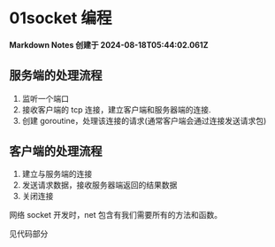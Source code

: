# 01socket 编程

#### Markdown Notes 创建于 2024-08-18T05:44:02.061Z

## 服务端的处理流程

1. 监听一个端口
2. 接收客户端的 tcp 连接，建立客户端和服务器端的连接.
3. 创建 goroutine，处理该连接的请求(通常客户端会通过连接发送请求包)

## 客户端的处理流程

1. 建立与服务端的连接
2. 发送请求数据，接收服务器端返回的结果数据
3. 关闭连接

网络 socket 开发时，net 包含有我们需要所有的方法和函数。

见代码部分
